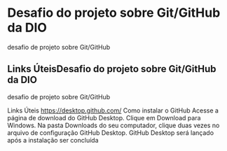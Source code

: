 # Desafio do projeto sobre Git/GitHub da DIO
desafio de projeto sobre Git/GitHub
## Links ÚteisDesafio do projeto sobre Git/GitHub da DIO
desafio de projeto sobre Git/GitHub

Links Úteis https://desktop.github.com/
Como instalar o GitHub
Acesse a página de download do GitHub Desktop.
 Clique em Download para Windows. 
Na pasta Downloads do seu computador, 
clique duas vezes no arquivo de configuração GitHub Desktop. 
GitHub Desktop será lançado após a instalação ser concluída

